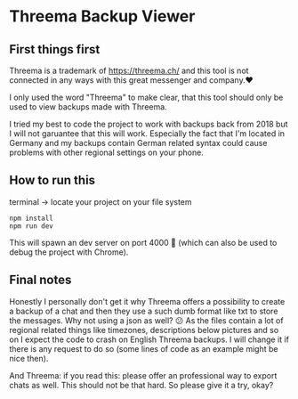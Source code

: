 # Threema Backup Viewer

## First things first

Threema is a trademark of https://threema.ch/ and this tool is not connected in any ways with this great messenger and company.❤️ 

I only used the word "Threema" to make clear, that this tool should only be used to view backups made with Threema.

I tried my best to code the project to work with backups back from 2018 but I will not garuantee that this will work.
Especially the fact that I'm located in Germany and my backups contain German related syntax could cause problems with other regional settings on your phone.

## How to run this

terminal -> locate your project on your file system

```
npm install
npm run dev
```

This will spawn an dev server on port 4000 🚀️ (which can also be used to debug the project with Chrome).

## Final notes

Honestly I personally don't get it why Threema offers a possibility to create a backup of a chat and then they use a such dumb format like txt to store the messages. Why not using a json as well? 😕 
As the files contain a lot of regional related things like timezones, descriptions below pictures and so on I expect the code to crash on English Threema backups. I will change it if there is any request to do so (some lines of code as an example might be nice then).

And Threema: if you read this: please offer an professional way to export chats as well. This should not be that hard. So please give it a try, okay?
